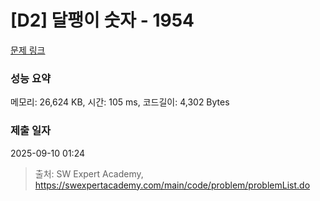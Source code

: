 # [D2] 달팽이 숫자 - 1954 

[문제 링크](https://swexpertacademy.com/main/code/problem/problemDetail.do?contestProbId=AV5PobmqAPoDFAUq) 

### 성능 요약

메모리: 26,624 KB, 시간: 105 ms, 코드길이: 4,302 Bytes

### 제출 일자

2025-09-10 01:24



> 출처: SW Expert Academy, https://swexpertacademy.com/main/code/problem/problemList.do